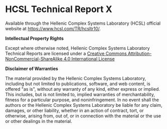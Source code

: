 # HCSL Technical Report X
 
Available through the Hellenic Complex Systems Laboratory (HCSL) official website at https://www.hcsl.com/TR/hcsltr10/.

**Intellectual Property Rights**

Except where otherwise noted, Hellenic Complex Systems Laboratory Technical Reports are licensed under a [Creative Commons Attribution-NonCommercial-ShareAlike 4.0 International License](https://creativecommons.org/licenses/by-nc-sa/4.0/)

**Disclaimer of Warranties**

The material provided by the Hellenic Complex Systems Laboratory, including but not limited to publications, software, and web content, is offered "as is", without any warranty of any kind, either express or implied. This includes, but is not limited to, implied warranties of merchantability, fitness for a particular purpose, and noninfringement. In no event shall the authors or the Hellenic Complex Systems Laboratory be liable for any claim, damages, or other liability, whether in an action of contract, tort, or otherwise, arising from, out of, or in connection with the material or the use or other dealings in the material.